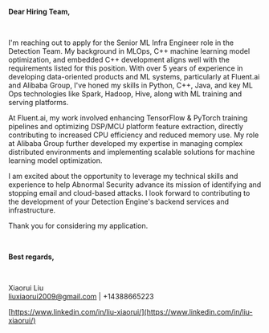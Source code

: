 **Dear Hiring Team,**
&nbsp;

&nbsp;

I'm reaching out to apply for the Senior ML Infra Engineer role in the Detection Team. My background in MLOps, C++ machine learning model optimization, and embedded C++ development aligns well with the requirements listed for this position. With over 5 years of experience in developing data-oriented products and ML systems, particularly at Fluent.ai and Alibaba Group, I've honed my skills in Python, C++, Java, and key ML Ops technologies like Spark, Hadoop, Hive, along with ML training and serving platforms.

At Fluent.ai, my work involved enhancing TensorFlow & PyTorch training pipelines and optimizing DSP/MCU platform feature extraction, directly contributing to increased CPU efficiency and reduced memory use. My role at Alibaba Group further developed my expertise in managing complex distributed environments and implementing scalable solutions for machine learning model optimization.

I am excited about the opportunity to leverage my technical skills and experience to help Abnormal Security advance its mission of identifying and stopping email and cloud-based attacks. I look forward to contributing to the development of your Detection Engine's backend services and infrastructure.

Thank you for considering my application.
&nbsp;

&nbsp;

**Best regards,** 
&nbsp;

&nbsp;

Xiaorui Liu  
liuxiaorui2009@gmail.com | +14388665223

[https://www.linkedin.com/in/liu-xiaorui/](https://www.linkedin.com/in/liu-xiaorui/)
